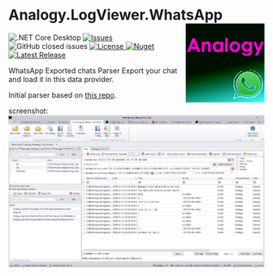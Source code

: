 # Analogy.LogViewer.WhatsApp   <img src="./Assets/AnalogyWhatsApp.png" align="right" width="155px" height="155px">

<p align="center">

![.NET Core Desktop](https://github.com/Analogy-LogViewer/Analogy.LogViewer.WhatsApp/workflows/.NET%20Core%20Desktop/badge.svg)
 <a href="https://github.com/Analogy-LogViewer/Analogy.LogViewer.WhatsApp/issues">
    <img src="https://img.shields.io/github/issues/Analogy-LogViewer/Analogy.LogViewer.WhatsApp" img alt="Issues"/>
</a>
![GitHub closed issues](https://img.shields.io/github/issues-closed-raw/Analogy-LogViewer/Analogy.LogViewer.WhatsApp)
<a href="https://github.com/Analogy-LogViewer/Analogy.LogViewer.WhatsApp/blob/master/LICENSE">
    <img src="https://img.shields.io/github/license/Analogy-LogViewer/Analogy.LogViewer.WhatsApp" img alt="License"/>
</a>
 [![Nuget](https://img.shields.io/nuget/v/Analogy.LogViewer.WhatsApp)](https://www.nuget.org/packages/Analogy.LogViewer.WhatsApp/)
<a href="https://github.com/Analogy-LogViewer/Analogy.LogViewer.WhatsApp/releases">
    <img src="https://img.shields.io/github/v/release/Analogy-LogViewer/Analogy.LogViewer.WhatsApp" img alt="Latest Release"/>
</a>
</p>

WhatsApp Exported chats Parser
Export your chat and load it in this data provider.

Initial parser based on [this repo](https://github.com/spoon611/WhatsAppChatParser).


screenshot:
![Main screen](Assets/screenshot.jpg)
